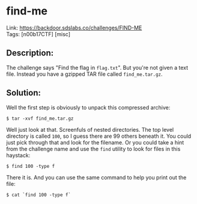 find-me
=======

Link: https://backdoor.sdslabs.co/challenges/FIND-ME \
Tags: [n00b17CTF] [misc]

Description:
------------

The challenge says "Find the flag in `flag.txt`". But you're not given a text file. Instead you have a gzipped TAR file called `find_me.tar.gz`.

Solution:
---------

Well the first step is obviously to unpack this compressed archive:

```
$ tar -xvf find_me.tar.gz
```

Well just look at that. Screenfuls of nested directories. The top level directory is called `100`, so I guess there are 99 others beneath it. You could just pick through that and look for the filename. Or you could take a hint from the challenge name and use the `find` utility to look for files in this haystack:

```
$ find 100 -type f
```

There it is. And you can use the same command to help you print out the file:

```
$ cat `find 100 -type f`
```
